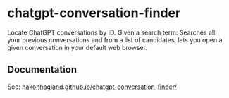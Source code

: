 # chatgpt-conversation-finder

Locate ChatGPT conversations by ID. Given a search term: Searches all your previous conversations and from a list of candidates, lets you open a given conversation in your default web browser.

## Documentation

See: [hakonhagland.github.io/chatgpt-conversation-finder/](https://hakonhagland.github.io/chatgpt-conversation-finder/index.html)
